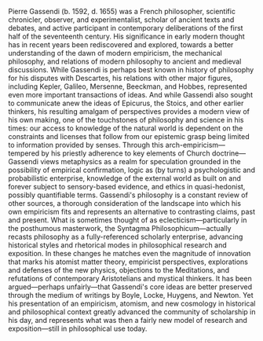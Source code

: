 Pierre Gassendi (b. 1592, d. 1655) was a French philosopher, scientific chronicler, observer, and experimentalist, scholar of ancient texts and debates, and active participant in contemporary deliberations of the first half of the seventeenth century. His significance in early modern thought has in recent years been rediscovered and explored, towards a better understanding of the dawn of modern empiricism, the mechanical philosophy, and relations of modern philosophy to ancient and medieval discussions. While Gassendi is perhaps best known in history of philosophy for his disputes with Descartes, his relations with other major figures, including Kepler, Galileo, Mersenne, Beeckman, and Hobbes, represented even more important transactions of ideas. And while Gassendi also sought to communicate anew the ideas of Epicurus, the Stoics, and other earlier thinkers, his resulting amalgam of perspectives provides a modern view of his own making, one of the touchstones of philosophy and science in his times: our access to knowledge of the natural world is dependent on the constraints and licenses that follow from our epistemic grasp being limited to information provided by senses. Through this arch-empiricism—tempered by his priestly adherence to key elements of Church doctrine—Gassendi views metaphysics as a realm for speculation grounded in the possibility of empirical confirmation, logic as (by turns) a psychologistic and probabilistic enterprise, knowledge of the external world as built on and forever subject to sensory-based evidence, and ethics in quasi-hedonist, possibly quantifiable terms. Gassendi's philosophy is a constant review of other sources, a thorough consideration of the landscape into which his own empiricism fits and represents an alternative to contrasting claims, past and present. What is sometimes thought of as eclecticism—particularly in the posthumous masterwork, the Syntagma Philosophicum—actually recasts philosophy as a fully-referenced scholarly enterprise, advancing historical styles and rhetorical modes in philosophical research and exposition. In these changes he matches even the magnitude of innovation that marks his atomist matter theory, empiricist perspectives, explorations and defenses of the new physics, objections to the Meditations, and refutations of contemporary Aristotelians and mystical thinkers. It has been argued—perhaps unfairly—that Gassendi's core ideas are better preserved through the medium of writings by Boyle, Locke, Huygens, and Newton. Yet his presentation of an empiricism, atomism, and new cosmology in historical and philosophical context greatly advanced the community of scholarship in his day, and represents what was then a fairly new model of research and exposition—still in philosophical use today.